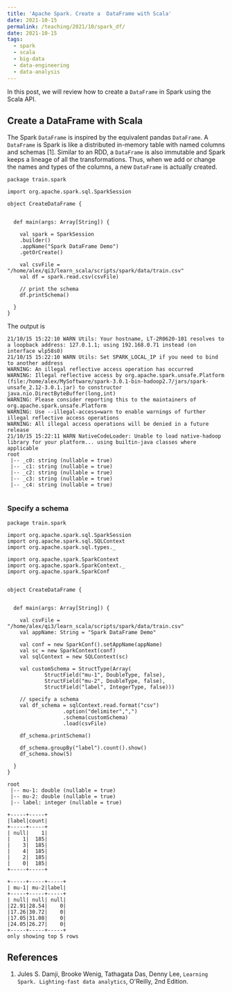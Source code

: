 ```yaml
---
title: 'Apache Spark. Create a  DataFrame with Scala'
date: 2021-10-15
permalink: /teaching/2021/10/spark_df/
date: 2021-10-15
tags:
  - spark
  - scala
  - big-data
  - data-engineering
  - data-analysis
---
```


In this post, we will review how to create a ```DataFrame``` in Spark using the Scala API.


##  Create a  DataFrame with Scala

The Spark ```DataFrame``` is inspired by the equivalent pandas ```DataFrame```. A ```DataFrame``` is Spark is like a distributed in-memory table with named columns and schemas [1]. Similar to an RDD, a ```DataFrame``` is also immutable and Spark keeps a lineage of all the transformations. Thus, when we add or change the names and types of the columns, a new ```DataFrame``` is actually created.

```
package train.spark

import org.apache.spark.sql.SparkSession

object CreateDataFrame {

  
  def main(args: Array[String]) {
    
    val spark = SparkSession
    .builder()
    .appName("Spark DataFrame Demo")
    .getOrCreate()
    
    val csvFile = "/home/alex/qi3/learn_scala/scripts/spark/data/train.csv" 
    val df = spark.read.csv(csvFile)
    
    // print the schema
    df.printSchema()
   
  }
}
```

The output is 

```
21/10/15 15:22:10 WARN Utils: Your hostname, LT-2R0620-101 resolves to a loopback address: 127.0.1.1; using 192.168.0.71 instead (on interface wlp58s0)
21/10/15 15:22:10 WARN Utils: Set SPARK_LOCAL_IP if you need to bind to another address
WARNING: An illegal reflective access operation has occurred
WARNING: Illegal reflective access by org.apache.spark.unsafe.Platform (file:/home/alex/MySoftware/spark-3.0.1-bin-hadoop2.7/jars/spark-unsafe_2.12-3.0.1.jar) to constructor java.nio.DirectByteBuffer(long,int)
WARNING: Please consider reporting this to the maintainers of org.apache.spark.unsafe.Platform
WARNING: Use --illegal-access=warn to enable warnings of further illegal reflective access operations
WARNING: All illegal access operations will be denied in a future release
21/10/15 15:22:11 WARN NativeCodeLoader: Unable to load native-hadoop library for your platform... using builtin-java classes where applicable
root
 |-- _c0: string (nullable = true)
 |-- _c1: string (nullable = true)
 |-- _c2: string (nullable = true)
 |-- _c3: string (nullable = true)
 |-- _c4: string (nullable = true)


```

### Specify a schema

```
package train.spark

import org.apache.spark.sql.SparkSession
import org.apache.spark.sql.SQLContext
import org.apache.spark.sql.types._

import org.apache.spark.SparkContext
import org.apache.spark.SparkContext._
import org.apache.spark.SparkConf


object CreateDataFrame {

  
  def main(args: Array[String]) {
  
    val csvFile = "/home/alex/qi3/learn_scala/scripts/spark/data/train.csv" 
    val appName: String = "Spark DataFrame Demo"
    
    val conf = new SparkConf().setAppName(appName)
    val sc = new SparkContext(conf)
    val sqlContext = new SQLContext(sc)
    
    val customSchema = StructType(Array(
			StructField("mu-1", DoubleType, false),
  			StructField("mu-2", DoubleType, false),
	  		StructField("label", IntegerType, false)))
    
    // specify a schema
    val df_schema = sqlContext.read.format("csv")
    			  .option("delimiter",",")
    			  .schema(customSchema)
    			  .load(csvFile)
    			  
    df_schema.printSchema()	
    
    df_schema.groupBy("label").count().show()
    df_schema.show(5)
   
  }
}
```

```
root
 |-- mu-1: double (nullable = true)
 |-- mu-2: double (nullable = true)
 |-- label: integer (nullable = true)

+-----+-----+
|label|count|
+-----+-----+
| null|    1|
|    1|  185|
|    3|  185|
|    4|  185|
|    2|  185|
|    0|  185|
+-----+-----+

+-----+-----+-----+
| mu-1| mu-2|label|
+-----+-----+-----+
| null| null| null|
|22.91|28.54|    0|
|17.26|30.72|    0|
|17.05|31.08|    0|
|24.05|26.27|    0|
+-----+-----+-----+
only showing top 5 rows

```

## References

1.  Jules S. Damji, Brooke Wenig, Tathagata Das, Denny Lee, ```Learning Spark. Lighting-fast data analytics```, O'Reilly, 2nd Edition.


```python

```
